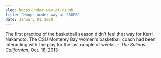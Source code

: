 ```yaml
---
slug: hoops-under-way-at-csumb
title: "Hoops under way at CSUMB"
date: January 01 2020
---
```


 
<p>
  The first practice of the basketball season didn't feel that way for Kerri
  Nakamoto. The CSU Monterey Bay women's basketball coach had been interacting
  with the play for the last couple of weeks. –
  <em>The Salinas Californian</em>, Oct. 18, 2013
</p>
 
